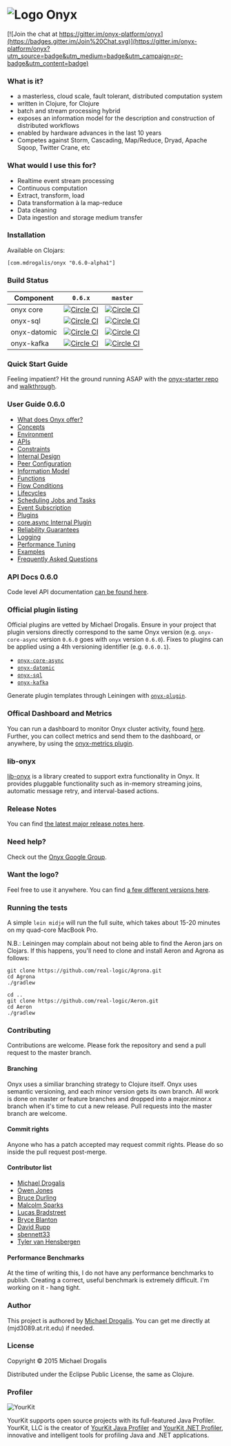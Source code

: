 # ![Logo](http://i.imgur.com/zdlOSZD.png?1) Onyx

[![Join the chat at https://gitter.im/onyx-platform/onyx](https://badges.gitter.im/Join%20Chat.svg)](https://gitter.im/onyx-platform/onyx?utm_source=badge&utm_medium=badge&utm_campaign=pr-badge&utm_content=badge)

### What is it?

- a masterless, cloud scale, fault tolerant, distributed computation system
- written in Clojure, for Clojure
- batch and stream processing hybrid
- exposes an information model for the description and construction of distributed workflows
- enabled by hardware advances in the last 10 years
- Competes against Storm, Cascading, Map/Reduce, Dryad, Apache Sqoop, Twitter Crane, etc

### What would I use this for?

- Realtime event stream processing
- Continuous computation 
- Extract, transform, load
- Data transformation à la map-reduce
- Data cleaning
- Data ingestion and storage medium transfer

### Installation

Available on Clojars:

```
[com.mdrogalis/onyx "0.6.0-alpha1"]
```

### Build Status

Component | `0.6.x`| `master`
----------|--------|--------
onyx core | [![Circle CI](https://circleci.com/gh/onyx-platform/onyx/tree/0.6.x.svg?style=svg)](https://circleci.com/gh/onyx-platform/onyx/tree/0.6.x) | [![Circle CI](https://circleci.com/gh/onyx-platform/onyx/tree/master.svg?style=svg)](https://circleci.com/gh/onyx-platform/onyx/tree/master)
onyx-sql  | [![Circle CI](https://circleci.com/gh/onyx-platform/onyx-sql/tree/0.6.x.svg?style=svg)](https://circleci.com/gh/onyx-platform/onyx-sql/tree/0.6.x) | [![Circle CI](https://circleci.com/gh/onyx-platform/onyx-sql/tree/master.svg?style=svg)](https://circleci.com/gh/onyx-platform/onyx-sql/tree/master)
onyx-datomic  | [![Circle CI](https://circleci.com/gh/onyx-platform/onyx-datomic/tree/0.6.x.svg?style=svg)](https://circleci.com/gh/onyx-platform/onyx-datomic/tree/0.6.x) | [![Circle CI](https://circleci.com/gh/onyx-platform/onyx-datomic/tree/master.svg?style=svg)](https://circleci.com/gh/onyx-platform/onyx-datomic/tree/master)
onyx-kafka| [![Circle CI](https://circleci.com/gh/onyx-platform/onyx-kafka/tree/0.6.x.svg?style=svg)](https://circleci.com/gh/onyx-platform/onyx-kafka/tree/0.6.x) | [![Circle CI](https://circleci.com/gh/onyx-platform/onyx-kafka/tree/master.svg?style=svg)](https://circleci.com/gh/onyx-platform/onyx-kafka/tree/master)

### Quick Start Guide

Feeling impatient? Hit the ground running ASAP with the [onyx-starter repo](https://github.com/onyx-platform/onyx-starter) and [walkthrough](https://gist.github.com/MichaelDrogalis/bc620a7617396704125b).

### User Guide 0.6.0
- [What does Onyx offer?](doc/user-guide/what-does-it-offer.md)
- [Concepts](doc/user-guide/concepts.md)
- [Environment](doc/user-guide/environment.md)
- [APIs](doc/user-guide/apis.md)
- [Constraints](doc/user-guide/constraints.md)
- [Internal Design](doc/user-guide/internal-design.md)
- [Peer Configuration](doc/user-guide/peer-config.md)
- [Information Model](doc/user-guide/information-model.md)
- [Functions](doc/user-guide/functions.md)
- [Flow Conditions](doc/user-guide/flow-conditions.md)
- [Lifecycles](doc/user-guide/lifecycles.md)
- [Scheduling Jobs and Tasks](doc/user-guide/scheduling.md)
- [Event Subscription](doc/user-guide/subscription.md)
- [Plugins](doc/user-guide/plugins.md)
- [core.async Internal Plugin](doc/user-guide/core-async-plugin.md)
- [Reliability Guarantees](doc/user-guide/reliability-guarantees.md)
- [Logging](doc/user-guide/logging.md)
- [Performance Tuning](doc/user-guide/performance-tuning.md)
- [Examples](doc/user-guide/examples.md)
- [Frequently Asked Questions](doc/user-guide/faq.md)

### API Docs 0.6.0

Code level API documentation [can be found here](http://michaeldrogalis.github.io/onyx/).

### Official plugin listing

Official plugins are vetted by Michael Drogalis. Ensure in your project that plugin versions directly correspond to the same Onyx version (e.g. `onyx-core-async` version `0.6.0` goes with `onyx` version `0.6.0`). Fixes to plugins can be applied using a 4th versioning identifier (e.g. `0.6.0.1`).

- [`onyx-core-async`](doc/user-guide/core-async-plugin.md)
- [`onyx-datomic`](https://github.com/onyx-platform/onyx-datomic)
- [`onyx-sql`](https://github.com/onyx-platform/onyx-sql)
- [`onyx-kafka`](https://github.com/onyx-platform/onyx-kafka)

Generate plugin templates through Leiningen with [`onyx-plugin`](https://github.com/onyx-platform/onyx-plugin).

### Offical Dashboard and Metrics

You can run a dashboard to monitor Onyx cluster activity, found [here](https://github.com/lbradstreet/onyx-dashboard). Further, you can collect metrics and send them to the dashboard, or anywhere, by using the [onyx-metrics plugin](https://github.com/onyx-platform/onyx-metrics).

### lib-onyx

[lib-onyx](https://github.com/onyx-platform/lib-onyx) is a library created to support extra functionality in Onyx. It provides pluggable functionality such as in-memory streaming joins, automatic message retry, and interval-based actions.

### Release Notes

You can find [the latest major release notes here](doc/release-notes/0.6.0.md).

### Need help?

Check out the [Onyx Google Group](https://groups.google.com/forum/#!forum/onyx-user).

### Want the logo?

Feel free to use it anywhere. You can find [a few different versions here](https://github.com/onyx-platform/onyx/tree/0.6.x/resources/logo).

### Running the tests

A simple `lein midje` will run the full suite, which takes about 15-20 minutes on my quad-core MacBook Pro.

N.B.: Leiningen may complain about not being able to find the Aeron jars on Clojars. If this happens, you'll need to clone and install Aeron and Agrona as follows:

```
git clone https://github.com/real-logic/Agrona.git
cd Agrona
./gradlew

cd ..
git clone https://github.com/real-logic/Aeron.git
cd Aeron
./gradlew
```

### Contributing

Contributions are welcome. Please fork the repository and send a pull request to the master branch.

#### Branching

Onyx uses a similiar branching strategy to Clojure itself. Onyx uses semantic versioning, and each minor version gets its own branch. All work is done on master or feature branches and dropped into a major.minor.x branch when it's time to cut a new release. Pull requests into the master branch are welcome.

#### Commit rights

Anyone who has a patch accepted may request commit rights. Please do so inside the pull request post-merge.

#### Contributor list

- [Michael Drogalis](https://github.com/MichaelDrogalis)
- [Owen Jones](https://github.com/owengalenjones)
- [Bruce Durling](https://github.com/otfrom)
- [Malcolm Sparks](https://github.com/malcolmsparks)
- [Lucas Bradstreet](https://github.com/lbradstreet)
- [Bryce Blanton](https://github.com/bblanton)
- [David Rupp](https://github.com/davidrupp)
- [sbennett33](https://github.com/sbennett33)
- [Tyler van Hensbergen](https://github.com/tvanhens)

#### Performance Benchmarks

At the time of writing this, I do not have any performance benchmarks to publish. Creating a correct, useful benchmark is extremely difficult. I'm working on it - hang tight.

### Author

This project is authored by [Michael Drogalis](https://twitter.com/MichaelDrogalis). You can get me directly at (mjd3089.at.rit.edu) if needed.

### License

Copyright © 2015 Michael Drogalis

Distributed under the Eclipse Public License, the same as Clojure.

### Profiler

![YourKit](https://raw.githubusercontent.com/onyx-platform/onyx/master/resources/logo/yourkit.png)

YourKit supports open source projects with its full-featured Java Profiler.
YourKit, LLC is the creator of <a href="https://www.yourkit.com/java/profiler/index.jsp">YourKit Java Profiler</a>
and <a href="https://www.yourkit.com/.net/profiler/index.jsp">YourKit .NET Profiler</a>,
innovative and intelligent tools for profiling Java and .NET applications.
